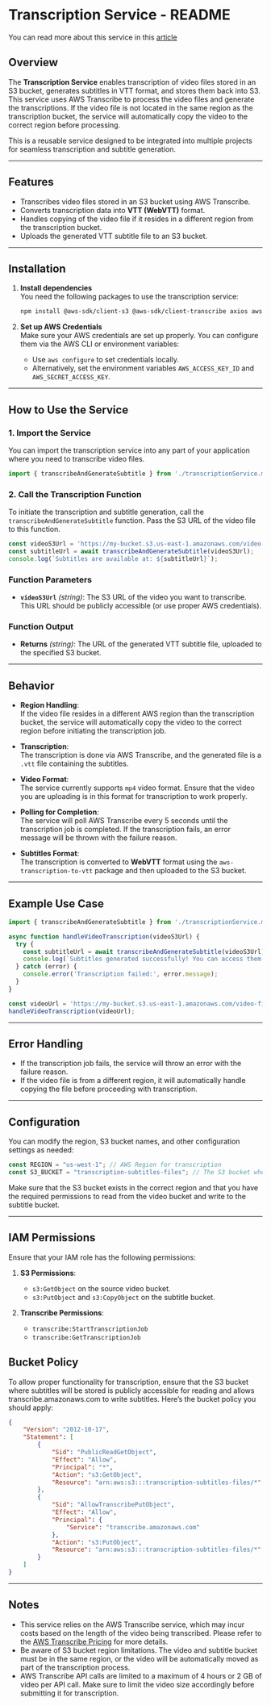 
# Transcription Service - README
You can read more about this service in this [article](https://poly4.hashnode.dev/building-a-subtitle-service-for-your-app-using-aws-transcribe)

## Overview
The **Transcription Service** enables transcription of video files stored in an S3 bucket, generates subtitles in VTT format, and stores them back into S3. This service uses AWS Transcribe to process the video files and generate the transcriptions. If the video file is not located in the same region as the transcription bucket, the service will automatically copy the video to the correct region before processing.

This is a reusable service designed to be integrated into multiple projects for seamless transcription and subtitle generation.

---

## Features
- Transcribes video files stored in an S3 bucket using AWS Transcribe.
- Converts transcription data into **VTT (WebVTT)** format.
- Handles copying of the video file if it resides in a different region from the transcription bucket.
- Uploads the generated VTT subtitle file to an S3 bucket.

---

## Installation

1. **Install dependencies**  
   You need the following packages to use the transcription service:
   
   ```bash
   npm install @aws-sdk/client-s3 @aws-sdk/client-transcribe axios aws-transcription-to-vtt uuid
   ```

2. **Set up AWS Credentials**  
   Make sure your AWS credentials are set up properly. You can configure them via the AWS CLI or environment variables:
   
   - Use `aws configure` to set credentials locally.
   - Alternatively, set the environment variables `AWS_ACCESS_KEY_ID` and `AWS_SECRET_ACCESS_KEY`.

---

## How to Use the Service

### 1. Import the Service
You can import the transcription service into any part of your application where you need to transcribe video files.

```javascript
import { transcribeAndGenerateSubtitle } from './transcriptionService.mjs';
```

### 2. Call the Transcription Function
To initiate the transcription and subtitle generation, call the `transcribeAndGenerateSubtitle` function. Pass the S3 URL of the video file to this function.

```javascript
const videoS3Url = 'https://my-bucket.s3.us-east-1.amazonaws.com/video-file.mp4';
const subtitleUrl = await transcribeAndGenerateSubtitle(videoS3Url);
console.log(`Subtitles are available at: ${subtitleUrl}`);
```

### Function Parameters

- **`videoS3Url`** *(string)*: The S3 URL of the video you want to transcribe. This URL should be publicly accessible (or use proper AWS credentials).

### Function Output

- **Returns** *(string)*: The URL of the generated VTT subtitle file, uploaded to the specified S3 bucket.

---

## Behavior

- **Region Handling**:  
  If the video file resides in a different AWS region than the transcription bucket, the service will automatically copy the video to the correct region before initiating the transcription job.

- **Transcription**:  
  The transcription is done via AWS Transcribe, and the generated file is a `.vtt` file containing the subtitles.

- **Video Format**:  
  The service currently supports `mp4` video format. Ensure that the video you are uploading is in this format for transcription to work properly.

- **Polling for Completion**:  
  The service will poll AWS Transcribe every 5 seconds until the transcription job is completed. If the transcription fails, an error message will be thrown with the failure reason.

- **Subtitles Format**:  
  The transcription is converted to **WebVTT** format using the `aws-transcription-to-vtt` package and then uploaded to the S3 bucket.

---

## Example Use Case

```javascript
import { transcribeAndGenerateSubtitle } from './transcriptionService.mjs';

async function handleVideoTranscription(videoS3Url) {
  try {
    const subtitleUrl = await transcribeAndGenerateSubtitle(videoS3Url);
    console.log(`Subtitles generated successfully! You can access them here: ${subtitleUrl}`);
  } catch (error) {
    console.error('Transcription failed:', error.message);
  }
}

const videoUrl = 'https://my-bucket.s3.us-east-1.amazonaws.com/video-file.mp4';
handleVideoTranscription(videoUrl);
```

---

## Error Handling

- If the transcription job fails, the service will throw an error with the failure reason.
- If the video file is from a different region, it will automatically handle copying the file before proceeding with transcription.

---

## Configuration

You can modify the region, S3 bucket names, and other configuration settings as needed:

```javascript
const REGION = "us-west-1"; // AWS Region for transcription
const S3_BUCKET = "transcription-subtitles-files"; // The S3 bucket where subtitles will be stored
```

Make sure that the S3 bucket exists in the correct region and that you have the required permissions to read from the video bucket and write to the subtitle bucket.

---

## IAM Permissions

Ensure that your IAM role has the following permissions:

1. **S3 Permissions**:
   - `s3:GetObject` on the source video bucket.
   - `s3:PutObject` and `s3:CopyObject` on the subtitle bucket.

2. **Transcribe Permissions**:
   - `transcribe:StartTranscriptionJob`
   - `transcribe:GetTranscriptionJob`

## Bucket Policy
To allow proper functionality for transcription, ensure that the S3 bucket where subtitles will be stored is publicly accessible for reading and allows transcribe.amazonaws.com to write subtitles. Here’s the bucket policy you should apply:

```json
{
    "Version": "2012-10-17",
    "Statement": [
        {
            "Sid": "PublicReadGetObject",
            "Effect": "Allow",
            "Principal": "*",
            "Action": "s3:GetObject",
            "Resource": "arn:aws:s3:::transcription-subtitles-files/*"
        },
        {
            "Sid": "AllowTranscribePutObject",
            "Effect": "Allow",
            "Principal": {
                "Service": "transcribe.amazonaws.com"
            },
            "Action": "s3:PutObject",
            "Resource": "arn:aws:s3:::transcription-subtitles-files/*"
        }
    ]
}
```

---

## Notes

- This service relies on the AWS Transcribe service, which may incur costs based on the length of the video being transcribed. Please refer to the [AWS Transcribe Pricing](https://aws.amazon.com/transcribe/pricing/) for more details.
- Be aware of S3 bucket region limitations. The video and subtitle bucket must be in the same region, or the video will be automatically moved as part of the transcription process.
- AWS Transcribe API calls are limited to a maximum of 4 hours or 2 GB of video per API call. Make sure to limit the video size accordingly before submitting it for transcription.
